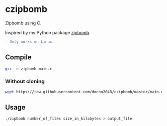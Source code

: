 # czipbomb

Zipbomb using C.

Inspired by my Python package [zipbomb](https://github.com/donno2048/zipbomb).

```diff
- Only works on Linux.
```

## Compile

```sh
gcc -o zipbomb main.c
```

### Without cloning

```sh
wget https://raw.githubusercontent.com/donno2048/czipbomb/master/main.c -O- | gcc -xc - -o zipbomb
```

## Usage

```sh
./zipbomb number_of_files size_in_kilobytes > output_file
```
